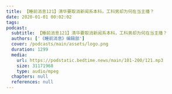 ```yaml
---
title: 【睡前消息121】清华要取消新闻系本科，工科男却为何在当主播？
date: 2020-01-01 00:02:02
tags:
podcast:
  subtitle: 【睡前消息121】清华要取消新闻系本科，工科男却为何在当主播？
  authors: ['《睡前消息》编辑部']
  cover: /podcasts/main/assets/logo.png
  duration: 1299
  media:
    url: https://podstatic.bedtime.news/main/101-200/121.mp3
    size: 31171968
    type: audio/mpeg
  chapters: null
  references: null
---
```

